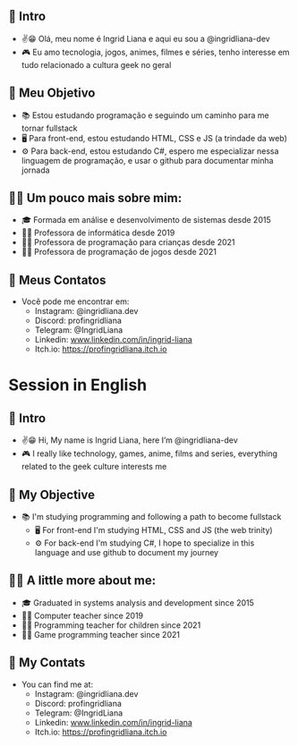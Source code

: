 ## 👀 Intro
  - ✌😁 Olá, meu nome é Ingrid Liana e aqui eu sou a @ingridliana-dev 
  - 🎮 Eu amo tecnologia, jogos, animes, filmes e séries, tenho interesse em tudo relacionado a cultura geek no geral

## 🎯 Meu Objetivo
  - 📚 Estou estudando programação e seguindo um caminho para me tornar fullstack
  - 🖥 Para front-end, estou estudando HTML, CSS e JS (a trindade da web)
  - ⚙ Para back-end, estou estudando C#, espero me especializar nessa linguagem de programação, e usar o github para documentar minha jornada

## 👩‍💻 Um pouco mais sobre mim:
  - 🎓 Formada em análise e desenvolvimento de sistemas desde 2015
  - 👩‍🏫 Professora de informática desde 2019
  - 👩‍🏫 Professora de programação para crianças desde 2021
  - 👩‍🏫 Professora de programação de jogos desde 2021

## 🤝 Meus Contatos
- Você pode me encontrar em:
  - Instagram: @ingridliana.dev
  - Discord: profingridliana
  - Telegram: @IngridLiana
  - Linkedin: www.linkedin.com/in/ingrid-liana
  - Itch.io: https://profingridliana.itch.io

# Session in English
## 👀 Intro
- ✌😁 Hi, My name is Ingrid Liana, here I’m @ingridliana-dev 
- 🎮 I really like technology, games, anime, films and series, everything related to the geek culture interests me

## 🎯 My Objective
- 📚 I'm studying programming and following a path to become fullstack
  - 🖥 For front-end I'm studying HTML, CSS and JS (the web trinity)
  - ⚙ For back-end I'm studying C#, I hope to specialize in this language and use github to document my journey

## 👩‍💻 A little more about me:
  - 🎓 Graduated in systems analysis and development since 2015
  - 👩‍🏫 Computer teacher since 2019
  - 👩‍🏫 Programming teacher for children since 2021
  - 👩‍🏫 Game programming teacher since 2021

## 🤝 My Contats
- You can find me at:
  - Instagram: @ingridliana.dev
  - Discord: profingridliana
  - Telegram: @IngridLiana
  - Linkedin: www.linkedin.com/in/ingrid-liana
  - Itch.io: https://profingridliana.itch.io
 
<!---
ingridliana-dev/ingridliana-dev is a ✨ special ✨ repository because its `README.md` (this file) appears on your GitHub profile.
You can click the Preview link to take a look at your changes.
--->
